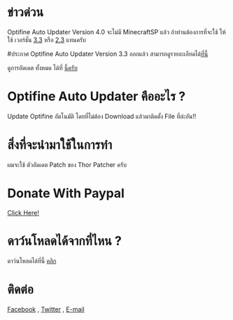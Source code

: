 # ข่าวด่วน
Optifine Auto Updater Version 4.0 จะไม่มี MinecraftSP แล้ว ถ้าท่านต้องการที่จะใช้ ให้ใช้ เวอร์ชั่น [3.3](https://github.com/boyphongsakorn/Optifine_Auto_Updater/releases/tag/v3.3) หรือ [2.3](https://github.com/boyphongsakorn/Optifine_Auto_Updater/releases/tag/v2.3) แทนครับ

#ประกาศ
Optifine Auto Updater Version 3.3 ออกแล้ว สามารถดูรายละเอียดได้[ที่นี้](http://oau.boyphongsakorn.ga)

ดูการอัดเดต ทั้งหมด ได้ที่ [นี้ครับ](http://boyphongsakornproject.tumblr.com/)
# Optifine Auto Updater คืออะไร ?
Update Optifine อัตโนมัติ โดยที่ไม่ต้อง Download แล้วมาติดตั้ง File ที่ล่ะอัน!!
# สิ่งที่จะนำมาใช้ในการทำ
ผมจะใช้ ตัวอัดเดต Patch ของ Thor Patcher ครับ
# Donate With Paypal
[Click Here!](https://streampro.io/tip/yoyoyo1556)
# ดาว์นโหลดได้จากที่ไหน ?
ดาว์นโหลดได้ที่นี้ [คลิก](https://github.com/boyphongsakorn/Optifine_Auto_Updater/releases)

# ติดต่อ
[Facebook](http://ads.boyphongsakorn.ga/facebook) , [Twitter](http://ads.boyphongsakorn.ga/twitter) ,  [E-mail](mailto:boyphongsakorn@outlook.com)
